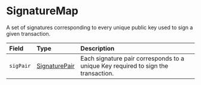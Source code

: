 # SignatureMap

A set of signatures corresponding to every unique public key used to sign a given transaction.

| Field | Type | Description |
| :--- | :--- | :--- |
| `sigPair` | ​[SignaturePair](signature-pair.md)​ | Each signature pair corresponds to a unique Key required to sign the transaction. |

  
  


